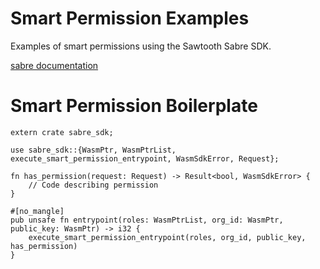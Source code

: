 # Smart Permission Examples

Examples of smart permissions using the Sawtooth Sabre SDK.

[sabre documentation](https://sawtooth.hyperledger.org/docs/sabre/nightly/master/)

# Smart Permission Boilerplate

```
extern crate sabre_sdk;

use sabre_sdk::{WasmPtr, WasmPtrList, execute_smart_permission_entrypoint, WasmSdkError, Request};

fn has_permission(request: Request) -> Result<bool, WasmSdkError> {
    // Code describing permission
}

#[no_mangle]
pub unsafe fn entrypoint(roles: WasmPtrList, org_id: WasmPtr, public_key: WasmPtr) -> i32 {
    execute_smart_permission_entrypoint(roles, org_id, public_key, has_permission)
}
```
